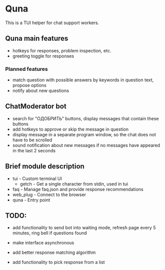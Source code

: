 # Quna

This is a TUI helper for chat support workers.

## Quna main features

- hotkeys for responses, problem inspection, etc.
- greeting toggle for responses

### Planned features

- match question with possible answers by keywords in question text, propose options
- notify about new questions

## ChatModerator bot

- search for "ОДОБРИТЬ" buttons, display messages that contain these buttons
- add hotkeys to approve or skip the message in question
- display message in a separate program window, so the chat does not have to be scrolled
- sound notification about new messages if no messages have appeared in the last 2 seconds

## Brief module description

- tui - Custom terminal UI
  - getch - Get a single character from stdin, used in tui
- faq - Manage faq.json and provide response recommendations
- web_plug - Connect to the browser
- quna - Entry point

## TODO:

- add functionality to send bot into waiting mode, refresh page every 5 minutes, ring bell if questions found

- make interface asynchronous
- add better response matching algorithm
- add functionality to pick response from a list
